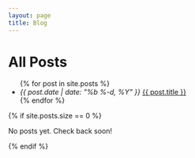 ```yaml
---
layout: page
title: Blog
---
```


# All Posts

<ul class="blog-posts">
{% for post in site.posts %}
<li>
    <span>
        <i>
            <time datetime="{{ post.date | date: '%Y-%m-%d' }}" pubdate="">
                {{ post.date | date: "%b %-d, %Y" }}
            </time>
        </i>
    </span>
    <a href="{{ site.baseurl }}{{ post.url }}">{{ post.title }}</a>
</li>
{% endfor %}
</ul>

{% if site.posts.size == 0 %}
<p>No posts yet. Check back soon!</p>
{% endif %}